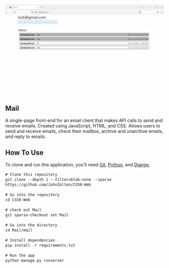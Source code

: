 ![](2023-01-01-13-40-20.gif)

## Mail
A single-page front-end for an email client that makes API calls to send and receive emails. Created using JavaScript, HTML, and CSS. Allows users to send and receive emails, check their mailbox, archive and unarchive emails, and reply to emails.

## How To Use
To clone and run this application, you'll need [Git](https://git-scm.com/), [Python](https://www.python.org/), and [Django](https://www.djangoproject.com/). 
```
# Clone this repository
git clone --depth 1 --filter=blob:none --sparse https://github.com/JohnZolton/CS50-Web

# Go into the repository
cd CS50-Web

# check out Mail
git sparse-checkout set Mail

# Go into the directory
cd Mail/mail

# Install dependencies
pip install -r requirements.txt

# Run the app
python manage.py runserver
```
